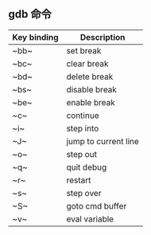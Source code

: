 
## gdb 命令

| Key binding | Description          |
|-------------|----------------------|
| ~bb~        | set break            |
| ~bc~        | clear break          |
| ~bd~        | delete break         |
| ~bs~        | disable break        |
| ~be~        | enable break         |
| ~c~         | continue             |
| ~i~         | step into            |
| ~J~         | jump to current line |
| ~o~         | step out             |
| ~q~         | quit debug           |
| ~r~         | restart              |
| ~s~         | step over            |
| ~S~         | goto cmd buffer      |
| ~v~         | eval variable        |
